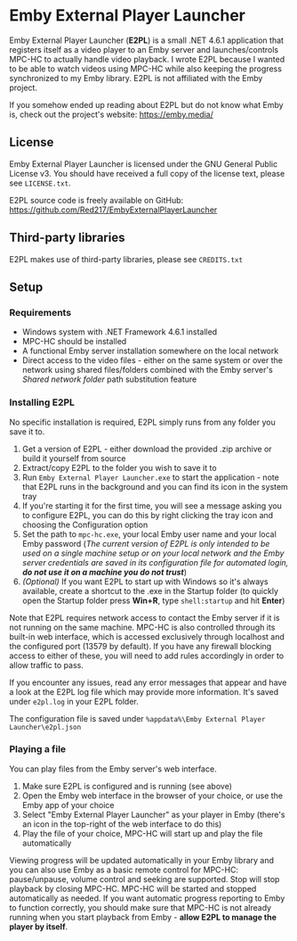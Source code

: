 Emby External Player Launcher
=============================
Emby External Player Launcher (**E2PL**) is a small .NET 4.6.1 application that registers itself as a video player to an Emby server and launches/controls MPC-HC to actually handle video playback. I wrote E2PL because I wanted to be able to watch videos using MPC-HC while also keeping the progress synchronized to my Emby library.
E2PL is not affiliated with the Emby project.

If you somehow ended up reading about E2PL but do not know what Emby is, check out the project's website:
https://emby.media/

License
-------
Emby External Player Launcher is licensed under the GNU General Public License v3. You should have received a full copy of the license text, please see `LICENSE.txt`.

E2PL source code is freely available on GitHub:
https://github.com/Red217/EmbyExternalPlayerLauncher

Third-party libraries
---------------------
E2PL makes use of third-party libraries, please see `CREDITS.txt`

Setup
-----
### Requirements
* Windows system with .NET Framework 4.6.1 installed
* MPC-HC should be installed
* A functional Emby server installation somewhere on the local network
* Direct access to the video files - either on the same system or over the network using shared files/folders combined with the Emby server's *Shared network folder* path substitution feature

### Installing E2PL
No specific installation is required, E2PL simply runs from any folder you save it to.

1. Get a version of E2PL - either download the provided .zip archive or build it yourself from source
2. Extract/copy E2PL to the folder you wish to save it to
3. Run `Emby External Player Launcher.exe` to start the application - note that E2PL runs in the background and you can find its icon in the system tray
4. If you're starting it for the first time, you will see a message asking you to configure E2PL, you can do this by right clicking the tray icon and choosing the Configuration option
5. Set the path to `mpc-hc.exe`, your local Emby user name and your local Emby password (*The current version of E2PL is only intended to be used on a single machine setup or on your local network and the Emby server credentials are saved in its configuration file for automated login, __do not use it on a machine you do not trust__*)
6. *(Optional)* If you want E2PL to start up with Windows so it's always available, create a shortcut to the .exe in the Startup folder (to quickly open the Startup folder press **Win+R**, type `shell:startup` and hit **Enter**)

Note that E2PL requires network access to contact the Emby server if it is not running on the same machine. MPC-HC is also controlled through its built-in web interface, which is accessed exclusively through localhost and the configured port (13579 by default). If you have any firewall blocking access to either of these, you will need to add rules accordingly in order to allow traffic to pass.

If you encounter any issues, read any error messages that appear and have a look at the E2PL log file which may provide more information. It's saved under `e2pl.log` in your E2PL folder.

The configuration file is saved under `%appdata%\Emby External Player Launcher\e2pl.json`

### Playing a file
You can play files from the Emby server's web interface.

1. Make sure E2PL is configured and is running (see above)
2. Open the Emby web interface in the browser of your choice, or use the Emby app of your choice
2. Select "Emby External Player Launcher" as your player in Emby (there's an icon in the top-right of the web interface to do this)
3. Play the file of your choice, MPC-HC will start up and play the file automatically

Viewing progress will be updated automatically in your Emby library and you can also use Emby as a basic remote control for MPC-HC: pause/unpause, volume control and seeking are supported. Stop will stop playback by closing MPC-HC.
MPC-HC will be started and stopped automatically as needed. If you want automatic progress reporting to Emby to function correctly, you should make sure that MPC-HC is not already running when you start playback from Emby - **allow E2PL to manage the player by itself**.
